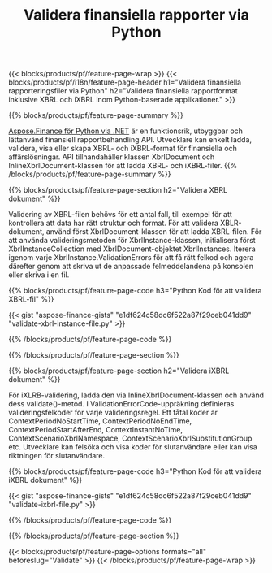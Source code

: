 ﻿---
title: Validera finansiella rapporter via Python
url: /sv/python-net/validate/
description:  Python-kod för att validera finansiella rapporter i XBRL- och iXBRL-filer via Python-biblioteket.
---
{{< blocks/products/pf/feature-page-wrap >}}
{{< blocks/products/pf/i18n/feature-page-header h1="Validera finansiella rapporteringsfiler via Python" h2="Validera finansiella rapportformat inklusive XBRL och iXBRL inom Python-baserade applikationer." >}}

{{% blocks/products/pf/feature-page-summary %}}

[Aspose.Finance för Python via .NET](https://products.aspose.com/finance/python-net/) är en funktionsrik, utbyggbar och lättanvänd finansiell rapportbehandling API. Utvecklare kan enkelt ladda, validera, visa eller skapa XBRL- och iXBRL-format för finansiella och affärslösningar. API tillhandahåller klassen XbrlDocument och InlineXbrlDocument-klassen för att ladda XBRL- och iXBRL-filer.
{{% /blocks/products/pf/feature-page-summary %}}

{{% blocks/products/pf/feature-page-section h2="Validera XBRL dokument" %}}

Validering av XBRL-filen behövs för ett antal fall, till exempel för att kontrollera att data har rätt struktur och format. För att validera XBLR-dokument, använd först XbrlDocument-klassen för att ladda XBRL-filen. För att använda valideringsmetoden för XbrlInstance-klassen, initialisera först XbrlInstanceCollection med XbrlDocument-objektet XbrlInstances. Iterera igenom varje XbrlInstance.ValidationErrors för att få rätt felkod och agera därefter genom att skriva ut de anpassade felmeddelandena på konsolen eller skriva i en fil.

{{% blocks/products/pf/feature-page-code h3="Python Kod för att validera XBRL-fil" %}}

{{< gist "aspose-finance-gists" "e1df624c58dc6f522a87f29ceb041dd9" "validate-xbrl-instance-file.py" >}} 

{{% /blocks/products/pf/feature-page-code %}}

{{% /blocks/products/pf/feature-page-section %}}

{{% blocks/products/pf/feature-page-section h2="Validera iXBRL dokument" %}}

För iXLRB-validering, ladda den via InlineXbrlDocument-klassen och använd dess validate()-metod. I ValidationErrorCode-uppräkning definieras valideringsfelkoder för varje valideringsregel. Ett fåtal koder är ContextPeriodNoStartTime, ContextPeriodNoEndTime, ContextPeriodStartAfterEnd, ContextInstantNoTime, ContextScenarioXbrlNamespace, ContextScenarioXbrlSubstitutionGroup etc. Utvecklare kan felsöka och visa koder för slutanvändare eller kan visa riktningen för slutanvändare.

{{% blocks/products/pf/feature-page-code h3="Python Kod för att validera iXBRL dokument" %}}

{{< gist "aspose-finance-gists" "e1df624c58dc6f522a87f29ceb041dd9" "validate-ixbrl-file.py" >}}

{{% /blocks/products/pf/feature-page-code %}}

{{% /blocks/products/pf/feature-page-section %}}

{{< blocks/products/pf/feature-page-options formats="all" beforeslug="Validate" >}}
{{< /blocks/products/pf/feature-page-wrap >}}